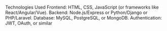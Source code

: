 Technologies Used
Frontend:
HTML, CSS, JavaScript (or frameworks like React/Angular/Vue).
Backend:
Node.js/Express or Python/Django or PHP/Laravel.
Database:
MySQL, PostgreSQL, or MongoDB.
Authentication:
JWT, OAuth, or similar
